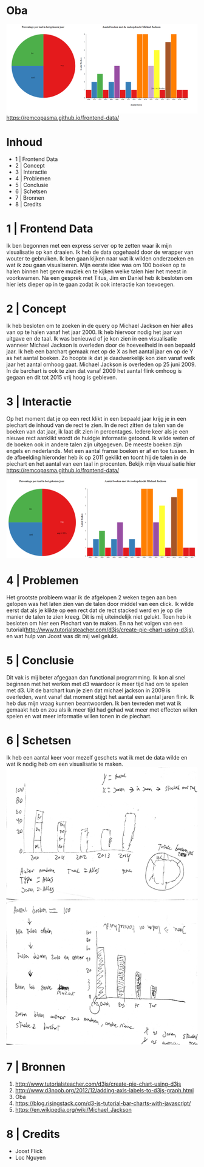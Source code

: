 # Oba
![Search](img/result.png)
https://remcopasma.github.io/frontend-data/
# Inhoud
* 1 | Frontend Data
* 2 | Concept
* 3 | Interactie
* 4 | Problemen
* 5 | Conclusie
* 6 | Schetsen
* 7 | Bronnen
* 8 | Credits

# 1 | Frontend Data
Ik ben begonnen met een express server op te zetten waar ik mijn visualisatie op kan draaien. Ik heb de data opgehaald door de wrapper van wouter te gebruiken. Ik ben gaan kijken naar wat ik wilden onderzoeken en wat ik zou gaan visualiseren. Mijn eerste idee was om 100 boeken op te halen binnen het genre muziek en te kijken welke talen hier het meest in voorkwamen. Na een gesprek met Titus, Jim en Daniel heb ik besloten om hier iets dieper op in te gaan zodat ik ook interactie kan toevoegen.

# 2 | Concept
Ik heb besloten om te zoeken in de query op Michael Jackson en hier alles van op te halen vanaf het jaar 2000. Ik heb hiervoor nodig het jaar van uitgave en de taal. Ik was benieuwd of je kon zien in een visualisatie wanneer Michael Jackson is overleden door de hoeveelheid in een bepaald jaar. Ik heb een barchart gemaak met op de X as het aantal jaar en op de Y as het aantal boeken. Zo hoopte ik dat je daadwerkelijk kon zien vanaf welk jaar het aantal omhoog gaat. Michael Jackson is overleden op 25 juni 2009. In de barchart is ook te zien dat vanaf 2009 het aantal flink omhoog is gegaan en dit tot 2015 vrij hoog is gebleven.

# 3 | Interactie 
Op het moment dat je op een rect klikt in een bepaald jaar krijg je in een piechart de inhoud van de rect te zien. In de rect zitten de talen van de boeken van dat jaar, ik laat dit zien in percentages. Iedere keer als je een nieuwe rect aanklikt wordt de huidgie informatie getoond. Ik wilde weten of de boeken ook in andere talen zijn uitgegeven. De meeste boeken zijn engels en nederlands. Met een aantal franse boeken er af en toe tussen. In de afbeelding hieronder heb ik op 2011 geklikt en toont hij de talen in de piechart en het aantal van een taal in procenten. Bekijk mijn visualisatie hier https://remcopasma.github.io/frontend-data/


![Search](img/interaction2011.png)

# 4 | Problemen
Het grootste probleem waar ik de afgelopen 2 weken tegen aan ben gelopen was het laten zien van de talen door middel van een click. Ik wilde eerst dat als je klikte op een rect dat de rect stacked werd en je op die manier de talen te zien kreeg. Dit is mij uiteindelijk niet gelukt. Toen heb ik besloten om hier een Piechart van te maken. En na het volgen van een tutorial(http://www.tutorialsteacher.com/d3js/create-pie-chart-using-d3js), en wat hulp van Joost was dit mij wel gelukt. 

# 5 | Conclusie
Dit vak is mij beter afgegaan dan functional programming. Ik kon al snel beginnen met het werken met d3 waardoor ik meer tijd had om te spelen met d3. Uit de barchart kun je zien dat michael jackson in 2009 is overleden, want vanaf dat moment stijgt het aantal een aantal jaren flink. Ik heb dus mijn vraag kunnen beantwoorden. Ik ben tevreden met wat ik gemaakt heb en zou als ik meer tijd had gehad wat meer met effecten willen spelen en wat meer informatie willen tonen in de piechart.

# 6 | Schetsen
Ik heb een aantal keer voor mezelf geschets wat ik met de data wilde en wat ik nodig heb om een visualisatie te maken.
![Search](img/schets-1.jpg)
![Search](img/schets-2.jpg)

# 7 | Bronnen
1. http://www.tutorialsteacher.com/d3js/create-pie-chart-using-d3js 
2. http://www.d3noob.org/2012/12/adding-axis-labels-to-d3js-graph.html 
3. Oba
4. https://blog.risingstack.com/d3-js-tutorial-bar-charts-with-javascript/ 
5. https://en.wikipedia.org/wiki/Michael_Jackson 

# 8 | Credits   
* Joost Flick
* Loc Nguyen

